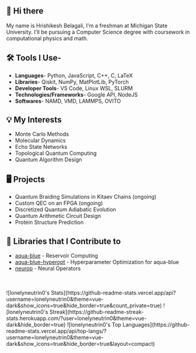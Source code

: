 ## 👋 Hi there 
My name is Hrishikesh Belagali, I'm a freshman at Michigan State University. I'll be pursuing a Computer Science degree with coursework in computational physics and math.
## 🛠️ Tools I Use- 
- **Languages**- Python, JavaScript, C++, C, LaTeX
- **Libraries**- Qiskit, NumPy, MatPlotLib, PyTorch
- **Developer Tools**- VS Code, Linux WSL, SLURM 
- **Technologies/Frameworks**- Google API, NodeJS
- **Softwares**- NAMD, VMD, LAMMPS, OVITO
## 💡 My Interests 
- Monte Carlo Methods
- Molecular Dynamics
- Echo State Networks
- Topological Quantum Computing
- Quantum Algorithm Design

## 🖥️ Projects 
- Quantum Braiding Simulations in Kitaev Chains (ongoing)
- Custom QEC on an FPGA (ongoing)
- Discretized Quantum Adiabatic Evolution
- Quantum Arithmetic Circuit Design
- Protein Structure Prediction

## 📘 Libraries that I Contribute to
- [aqua-blue](https://github.com/Chicago-Club-Management-Company/aqua-blue) - Reservoir Computing 
- [aqua-blue-hyperopt](https://github.com/Chicago-Club-Management-Company/aqua-blue-hyperopt) - Hyperparameter Optimization for aqua-blue
- [neurop](https://github.com/lonelyneutrin0/neurop) - Neural Operators 

<br/> 

<br/> 
![lonelyneutrin0's Stats](https://github-readme-stats.vercel.app/api?username=lonelyneutrin0&theme=vue-dark&show_icons=true&hide_border=true&count_private=true)
![lonelyneutrin0's Streak](https://github-readme-streak-stats.herokuapp.com/?user=lonelyneutrin0&theme=vue-dark&hide_border=true)
![lonelyneutrin0's Top Languages](https://github-readme-stats.vercel.app/api/top-langs/?username=lonelyneutrin0&theme=vue-dark&show_icons=true&hide_border=true&layout=compact)
